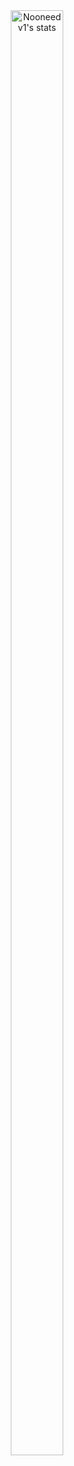 <div style="text-align: center;">
    <div style="display: inline-block;">
        <picture>
            <img align="center" src="https://github-readme-activity-graph.vercel.app/graph?username=Noonedev1&theme=react-dark&hide_border=false&hide_title=false&area=true&custom_title=Monthly%20Contribution%20Overview%20Across%20All%20Repositories" alt="Nooneedv1's stats" style="width:77%;"/>
        </picture>
    </div>
</div>

